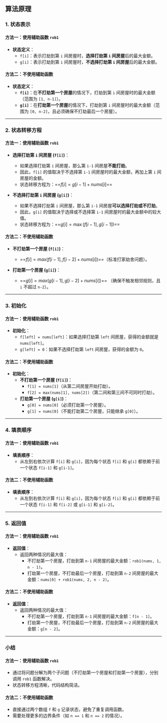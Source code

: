 ## 算法原理

### 1. 状态表示

#### 方法一：使用辅助函数 `rob1`

- **状态定义**：
  - `f[i]`：表示打劫到第 `i` 间房屋时，**选择打劫第 `i` 间房屋**后的最大金额。
  - `g[i]`：表示打劫到第 `i` 间房屋时，**不选择打劫第 `i` 间房屋**后的最大金额。

#### 方法二：不使用辅助函数

- **状态定义**：
  - **`f[i]`**：在**不打劫第一个房屋**的情况下，打劫到第 `i` 间房屋时的最大金额（范围为 `[1, n-1]`）。
  - **`g[i]`**：在**打劫第一个房屋**的情况下，打劫到第 `i` 间房屋时的最大金额（范围为 `[0, n-2]`，且必须确保不打劫最后一个房屋）。

---

### 2. 状态转移方程

#### 方法一：使用辅助函数 `rob1`
- **选择打劫第 `i` 间房屋 (`f[i]`)**：
  - 如果选择打劫第 `i` 间房屋，那么第 `i-1` 间房屋**不能打劫**。
  - 因此，`f[i]` 的值取决于不选择第 `i-1` 间房屋时的最大金额，再加上第 `i` 间房屋的金额。
  - 状态转移方程为：==$f[i] = g[i - 1] + nums[i]$==
  
- **不选择打劫第 `i` 间房屋 (`g[i]`)**：
  - 如果不选择打劫第 `i` 间房屋，那么第 `i-1` 间房屋**可以选择打劫或不打劫**。
  - 因此，`g[i]` 的值取决于选择或不选择第 `i-1` 间房屋时的最大金额中的较大值。
  - 状态转移方程为：==$g[i] = \max(f[i - 1], g[i - 1])$==

#### 方法二：不使用辅助函数
- **不打劫第一个房屋 (`f[i]`)**：
  -   ==$f[i] = max(f[i-1], f[i-2] + nums[i]$)==（标准打家劫舍问题）。
  
- **打劫第一个房屋 (`g[i]`)**：
    -   ==$g[i] = max(g[i-1], g[i-2] + nums[i])$== （确保不触发相邻规则，且 `i` 不超过 `n-2`）。

---

### 3. 初始化

#### 方法一：使用辅助函数 `rob1`
- **初始化**：
  - `f[left] = nums[left]`：如果选择打劫第 `left` 间房屋，获得的金额就是 `nums[left]`。
  - `g[left] = 0`：如果不选择打劫第 `left` 间房屋，获得的金额为 `0`。

#### 方法二：不使用辅助函数
- **初始化**：
  - **不打劫第一个房屋 (`f[i]`)**：
    -   `f[1] = nums[1]`（从第二间房屋开始打劫）。
    -   `f[2] = max(nums[1], nums[2])`（第二间和第三间不可同时打劫）。
  - **打劫第一个房屋 (`g[i]`)**：
      -   `g[0] = nums[0]`（必须打劫第一个房屋）。
      -   `g[1] = nums[0]`（不能打劫第二个房屋，只能继承 `g[0]`）。

---

### 4. 填表顺序

#### 方法一：使用辅助函数 `rob1`
- **填表顺序**：
  - 从左到右依次计算 `f[i]` 和 `g[i]`，因为每个状态 `f[i]` 和 `g[i]` 都依赖于前一个状态 `f[i-1]` 和 `g[i-1]`。

#### 方法二：不使用辅助函数
- **填表顺序**：
  - 从左到右依次计算 `f[i]` 和 `g[i]`，因为每个状态 `f[i]` 和 `g[i]` 都依赖于前一个状态 `f[i-1]` 和 `f[i-2]` 或 `g[i-1]` 和 `g[i-2]`。

---

### 5. 返回值

#### 方法一：使用辅助函数 `rob1`
- **返回值**：
  - 返回两种情况的最大值：
    - 不打劫第一个房屋，打劫到第 `n-1` 间房屋的最大金额：`rob1(nums, 1, n - 1)`。
    - 打劫第一个房屋，不打劫最后一个房屋，打劫到第 `n-2` 间房屋的最大金额：`nums[0] + rob1(nums, 2, n - 2)`。

#### 方法二：不使用辅助函数
- **返回值**：
  - 返回两种情况的最大值：
    - 不打劫第一个房屋，打劫到第 `n-1` 间房屋的最大金额：`f[n - 1]`。
    - 打劫第一个房屋，不打劫最后一个房屋，打劫到第 `n-2` 间房屋的最大金额：`g[n - 2]`。

---

### 小结

#### 方法一：使用辅助函数 `rob1`

- 通过将问题分解为两个子问题（不打劫第一个房屋和打劫第一个房屋），分别调用 `rob1` 函数解决。
- 状态转移方程清晰，代码结构简洁。

#### 方法二：不使用辅助函数

- 直接通过两个数组 `f` 和 `g` 记录状态，避免了重复调用函数。
- 需要处理更多的边界条件（如 `n == 1` 和 `n == 2` 的情况）。
